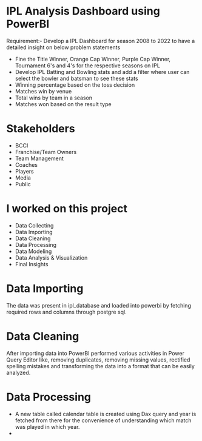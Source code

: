 # IPL Analysis Dashboard using PowerBI
Requirement:- Develop a IPL Dashboard for season 2008 to 2022 to have a detailed insight on below 
problem statements
* Fine the Title Winner, Orange Cap Winner, Purple Cap Winner, Tournament 6's and 4's
  for the respective seasons on IPL 
* Develop IPL Batting and Bowling stats and add a filter where user can select the bowler
  and batsman to see these stats 
* Winning percentage based on the toss decision 
* Matches win by venue 
* Total wins by team in a season 
* Matches won based on the result type

# Stakeholders 
* BCCI 
* Franchise/Team Owners 
* Team Management 
* Coaches
* Players
* Media
* Public 

# I worked on this project 
* Data Collecting
* Data Importing
* Data Cleaning
* Data Processing
* Data Modeling
* Data Analysis & Visualization
* Final Insights

# Data Importing
The data was present in ipl_database and loaded into powerbi by fetching required rows and columns 
through postgre sql.

# Data Cleaning 
After importing data into PowerBI performed various activities in Power Query Editor like, removing duplicates, removing missing values, rectified spelling mistakes and transforming the data into a format that can be easily analyzed.

# Data Processing 
* A new table called calendar table is created using Dax query and year is fetched from there for the convenience of understanding which   match was played in which year.
* 
  


